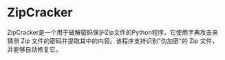 # ZipCracker
ZipCracker是一个用于破解密码保护Zip文件的Python程序。它使用字典攻击来猜测 Zip 文件的密码并提取其中的内容。该程序支持识别"伪加密"的 Zip 文件，并能够自动修复它。
